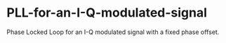 # PLL-for-an-I-Q-modulated-signal
Phase Locked Loop for an I-Q modulated signal with a fixed phase offset.
